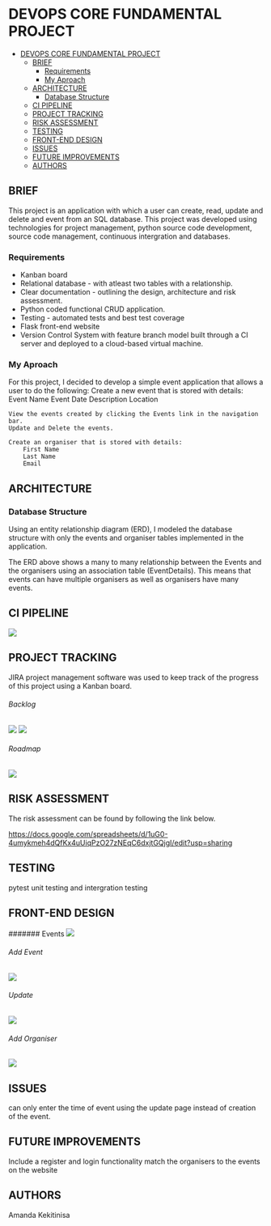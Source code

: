 # DEVOPS CORE FUNDAMENTAL PROJECT
- [DEVOPS CORE FUNDAMENTAL PROJECT](#devops-core-fundamental-project)
  - [BRIEF](#brief)
    - [Requirements](#requirements)
    - [My Aproach](#my-aproach)
  - [ARCHITECTURE](#architecture)
    - [Database Structure](#database-structure)
  - [CI PIPELINE](#ci-pipeline)
  - [PROJECT TRACKING](#project-tracking)
  - [RISK ASSESSMENT](#risk-assessment)
  - [TESTING](#testing)
  - [FRONT-END DESIGN](#front-end-design)
  - [ISSUES](#issues)
  - [FUTURE IMPROVEMENTS](#future-improvements)
  - [AUTHORS](#authors)
## BRIEF
This project is an application with which a user can create, read, update and delete and event from an SQL database. This project was developed using technologies for project management, python source code development, source code management, continuous intergration and databases. 

### Requirements
* Kanban board
* Relational database - with atleast two tables with a relationship.
* Clear documentation - outlining the design, architecture and risk assessment.
* Python coded functional CRUD application.
* Testing - automated tests and best test coverage
* Flask front-end website
* Version Control System with feature branch model built through a CI server and deployed to a cloud-based virtual machine.

### My Aproach
For this project, I decided to develop a simple event application that allows a user to do the following:
    Create a new event that is stored with details:
        Event Name
        Event Date
        Description
        Location

    View the events created by clicking the Events link in the navigation bar.
    Update and Delete the events.

    Create an organiser that is stored with details:
        First Name
        Last Name
        Email


## ARCHITECTURE 
### Database Structure
Using an entity relationship diagram (ERD), I modeled the database structure with only the events and organiser tables implemented in the application.



The ERD above shows a many to many relationship between the Events and the organisers using an association table (EventDetails). This means that events can have multiple organisers as well as organisers have many events.

## CI PIPELINE

![](https://github.com/K1610174/QA-SFIA1/blob/documentation/images/CI-Pipeline.PNG)


## PROJECT TRACKING
JIRA project management software was used to keep track of the progress of this project using a Kanban board.
###### Backlog
![](https://github.com/K1610174/QA-SFIA1/blob/documentation/images/backlog1.PNG)
![](https://github.com/K1610174/QA-SFIA1/blob/documentation/images/baclog2.PNG)
###### Roadmap
![](https://github.com/K1610174/QA-SFIA1/blob/documentation/images/roadmap.png)


## RISK ASSESSMENT
The risk assessment can be found by following the link below.

https://docs.google.com/spreadsheets/d/1uG0-4umykmeh4dQfKx4uUiqPzO27zNEqC6dxjtGQjgI/edit?usp=sharing

## TESTING
pytest unit testing and intergration testing

## FRONT-END DESIGN
####### Events
![](https://github.com/K1610174/QA-SFIA1/blob/documentation/images/eventspage.PNG)

###### Add Event
![](https://github.com/K1610174/QA-SFIA1/blob/documentation/images/addevent.PNG)

###### Update
![](https://github.com/K1610174/QA-SFIA1/blob/documentation/images/update.PNG)

###### Add Organiser
![](https://github.com/K1610174/QA-SFIA1/blob/documentation/images/addorganiser.PNG)

## ISSUES
can only enter the time of event using the update page instead of creation of the event.
## FUTURE IMPROVEMENTS
Include a register and login functionality
match the organisers to the events on the website
## AUTHORS
Amanda Kekitinisa
